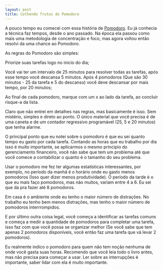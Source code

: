 ```yaml
---
layout: post
title: Colhendo frutos do Pomodoro
---
```


A pouco tempo eu comecei com essa história de [Pomodoro](http://www.pomodorotechnique.com). Eu já conhecia a técnica faz tempos, desde o ano passado. Na época ela passou como mais uma metodologia de concentração e foco, mas agora voltou então resolvi da uma chance ao Pomodoro.

As regras do Pomodoro são simples:

Priorize suas tarefas logo no inicio do dia;

Você vai ter um intervalo de 25 minutos para resolver todas as tarefas, após esse tempo você descansa 5 minutos. Após 4 pomodoros (Que são 30 minutos - 25 da tarefa e 5 do descanso) você deve descansar por mais tempo, por 20 minutos;

Ao final de cada pomodoro, marque com um x ao lado da tarefa, ao concluir risque-a da lista.

Claro que não entrei em detalhes nas regras, mas basicamente é isso. Sem mistério, simples e direto ao ponto. O único material que você precisa é de uma caneta e de um contador regressivo programável (25, 5 e 20 minutos) que tenha alarme.

O principal ponto que eu notei sobre o pomodoro é que eu sei quanto tempo eu gasto por cada tarefa. Contando as horas que eu trabalho por dia isso é muito importante, se aplicarmos o mesmo principio do gerenciamento financeiro, você não sabe que tem um problema até que você comece a contabilizar o quanto é o tamanho do seu problema.

Usar o pomodoro me fez ter algumas estatísticas interessantes, por exemplo, no período da manhã é o horário onde eu gasto menos pomodoros (Isso quer dizer menos produtividade). O período da tarde é o que eu mais faço pomodoros, mas não muitos, variam entre 4 a 6. Eu sei que da pra fazer até 8 pomodoros.

Em casa é o ambiente onde eu tenho o maior número de distrações. No trabalho eu tenho bem menos distrações, mas tenho o maior número de pomodoros interrrompidos.

E por último outra coisa legal, você começa a identificar as tarefas comuns e começa a medir a quantidade de pomodoros para completar uma tarefa, isso faz com que você possa se organizar melhor (Se você sabe que tem apenas 2 pomodoros disponíveis, você então faz uma tarefa que vá levar 2 pomodoros).

Eu realmente indico o pomodoro para quem não tem noção nenhuma de onde você gasta suas horas. Recomendo que você leia todo o livro antes, mas não precisa para começar a usar. Ler sobre as interrupções é importante, saber lidar com ela é muito importante.
